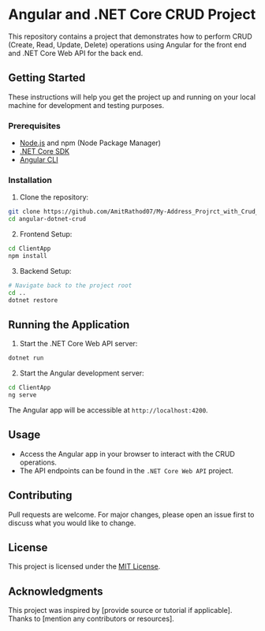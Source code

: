 # Angular and .NET Core CRUD Project

This repository contains a project that demonstrates how to perform CRUD (Create, Read, Update, Delete) operations using Angular for the front end and .NET Core Web API for the back end.

## Getting Started

These instructions will help you get the project up and running on your local machine for development and testing purposes.

### Prerequisites

- [Node.js](https://nodejs.org/) and npm (Node Package Manager)
- [.NET Core SDK](https://dotnet.microsoft.com/download)
- [Angular CLI](https://cli.angular.io/)

### Installation

1. Clone the repository:

```bash
git clone https://github.com/AmitRathod07/My-Address_Projrct_with_Crud_Operation.git
cd angular-dotnet-crud
```

2. Frontend Setup:

```bash
cd ClientApp
npm install
```

3. Backend Setup:

```bash
# Navigate back to the project root
cd ..
dotnet restore
```

## Running the Application

1. Start the .NET Core Web API server:

```bash
dotnet run
```

2. Start the Angular development server:

```bash
cd ClientApp
ng serve
```

The Angular app will be accessible at `http://localhost:4200`.

## Usage

- Access the Angular app in your browser to interact with the CRUD operations.
- The API endpoints can be found in the `.NET Core Web API` project.

## Contributing

Pull requests are welcome. For major changes, please open an issue first to discuss what you would like to change.

## License

This project is licensed under the [MIT License](LICENSE).

## Acknowledgments

This project was inspired by [provide source or tutorial if applicable].
Thanks to [mention any contributors or resources].


